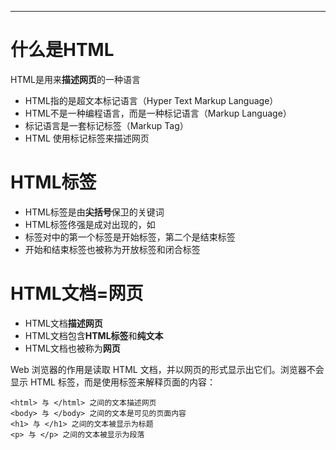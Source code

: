 ----
# 什么是HTML
HTML是用来**描述网页**的一种语言
* HTML指的是超文本标记语言（Hyper Text Markup Language）
* HTML不是一种编程语言，而是一种标记语言（Markup Language）
* 标记语言是一套标记标签（Markup Tag）
* HTML 使用标记标签来描述网页
# HTML标签
* HTML标签是由**尖括号**保卫的关键词
* HTML标签佟强是成对出现的，如
* 标签对中的第一个标签是开始标签，第二个是结束标签
* 开始和结束标签也被称为开放标签和闭合标签

# HTML文档=网页
* HTML文档**描述网页**
* HTML文档包含**HTML标签**和**纯文本**
* HTML文档也被称为**网页**

Web 浏览器的作用是读取 HTML 文档，并以网页的形式显示出它们。浏览器不会显示 HTML 标签，而是使用标签来解释页面的内容：

    <html> 与 </html> 之间的文本描述网页
    <body> 与 </body> 之间的文本是可见的页面内容
    <h1> 与 </h1> 之间的文本被显示为标题
    <p> 与 </p> 之间的文本被显示为段落
